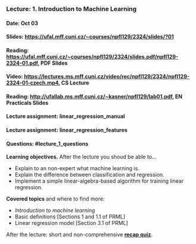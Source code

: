 ### Lecture: 1. Introduction to Machine Learning
#### Date: Oct 03
#### Slides: https://ufal.mff.cuni.cz/~courses/npfl129/2324/slides/?01
#### Reading: https://ufal.mff.cuni.cz/~courses/npfl129/2324/slides.pdf/npfl129-2324-01.pdf, PDF Slides
#### Video: https://lectures.ms.mff.cuni.cz/video/rec/npfl129/2324/npfl129-2324-01-czech.mp4, CS Lecture
#### Reading: http://ufallab.ms.mff.cuni.cz/~kasner/npfl129/lab01.pdf, EN Practicals Slides
#### Lecture assignment: linear_regression_manual
#### Lecture assignment: linear_regression_features
#### Questions: #lecture_1_questions

**Learning objectives.** After the lecture you shoud be able to…

- Explain to an non-expert what machine learning is.
- Explain the difference between classification and regression.
- Implement a simple linear-algebra-based algorithm for training linear regression.

**Covered topics** and where to find more:
- _Introduction to machine learning_
- Basic definitions [Sections 1 and 1.1 of PRML]
- Linear regression model [Section 3.1 of PRML]

After the lecture: short and non-comprehensive [**recap quiz**](http://quest.ms.mff.cuni.cz/class-quiz/quiz/ml_intro_lect01).
